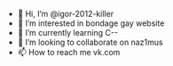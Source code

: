 - 👋 Hi, I’m @igor-2012-killer
- 👀 I’m interested in bondage gay website
- 🌱 I’m currently learning C--
- 💞️ I’m looking to collaborate on naz1mus
- 📫 How to reach me vk.com
